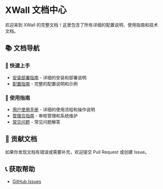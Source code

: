 # XWall 文档中心

欢迎来到 XWall 的完整文档！这里包含了所有详细的配置说明、使用指南和技术文档。

## 📚 文档导航

### 🚀 快速上手
- [安装部署指南](installation.md) - 详细的安装和部署说明
- [配置指南](configuration.md) - 完整的配置说明和示例

### 📖 使用指南
- [用户使用手册](usage.md) - 详细的使用流程和操作说明
- [管理员指南](admin-guide.md) - 审核管理和系统维护
- [常见问题](faq.md) - 常见问题解答

## 🤝 贡献文档

如果你发现文档有错误或需要补充，欢迎提交 Pull Request 或创建 Issue。

## 📞 获取帮助

- [GitHub Issues](https://github.com/yourusername/XWall/issues)
